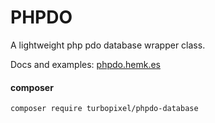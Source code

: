 # PHPDO

A lightweight php pdo database wrapper class.

Docs and examples: [phpdo.hemk.es](http://phpdo.hemk.es)

#### composer

```
composer require turbopixel/phpdo-database
```